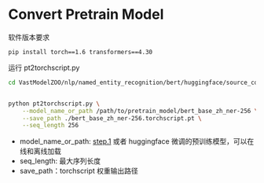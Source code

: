 # Convert Pretrain Model

软件版本要求
```
pip install torch==1.6 transformers==4.30
```



运行 pt2torchscript.py
```bash
cd VastModelZOO/nlp/named_entity_recognition/bert/huggingface/source_code/pretrain_model


python pt2torchscript.py \
    --model_name_or_path /path/to/pretrain_model/bert_base_zh_ner-256 \
    --save_path ./bert_base_zh_ner-256.torchscript.pt \
    --seq_length 256 
```
- model_name_or_path:  [step.1](../finetune/huggingface_bert_peple_daily.md) 或者 huggingface 微调的预训练模型，可以在线和离线加载
- seq_length: 最大序列长度
- save_path：torchscript 权重输出路径
